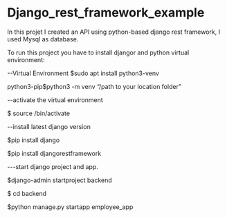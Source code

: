 # Django_rest_framework_example

In this projet I created an API using python-based django rest framework, I used Mysql as database.

To run this project you have to install djangor and python virtual environment:

--Virtual Environment
$sudo apt install python3-venv 

python3-pip$python3 -m venv “/path to your location folder”

--activate the virtual environment

$ source <location folder>/bin/activate
  
  --install latest django version
  
$pip install django

$pip install djangorestframework

---start django project and app.

$django-admin startproject backend

$ cd backend

$python manage.py startapp employee_app
